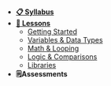 - **[📋 Syllabus](/README.md)**
- **[📅 Lessons](/README.md?id=lessons)**
  - [Getting Started](Lessons/01-Getting-Started)
  - [Variables & Data Types](Lessons/02-Data-Types)
  - [Math & Looping](Lessons/03-Looping)
  - [Logic & Comparisons](Lessons/04-Logic-n-comparisons)
  - [Libraries](Lessons/05-Libraries)
- **🗒️Assessments**